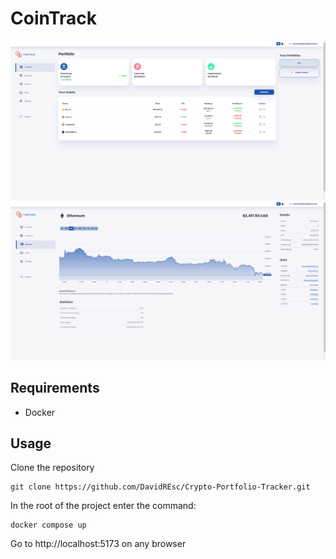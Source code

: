 # CoinTrack
![Sample App Image](./imgs/CoinTrackPortfolio1.png)
![Sample App Image 2](./imgs/CoinTrackDetails1.png)

## Requirements
- Docker

## Usage

Clone the repository

```
git clone https://github.com/DavidREsc/Crypto-Portfolio-Tracker.git
```
In the root of the project enter the command:

```
docker compose up
```

Go to http://localhost:5173 on any browser
